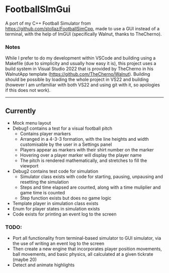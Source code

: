 # FootballSImGui

A port of my C++ Football Simulator from https://github.com/stollaz/FootballSimCpp, made to use a GUI instead of a terminal, with the help of ImGUI (specifically Walnut, thanks to TheCherno).

### Notes
While I prefer to do my development within VSCode and building using a Makefile (due to simplicity and usually how easy it is), this project uses a build system in Visual Studio 2022 that is provided by TheCherno in his WalnutApp template (https://github.com/TheCherno/Walnut). Building should be possible by loading the whole project in VS22 and building (however I am unfamiliar with both VS22 and using git with it, so apologies if this does not work).

---

## Currently
- Mock menu layout
- Debug1 contains a test for a visual football pitch
  - Contains player markers
  - Arranged in a 4-3-3 formation, with the line heights and width customisable by the user in a Settings panel
  - Players appear as markers with their shirt number on the marker
  - Hovering over a player marker will display the player name
  - The pitch is rendered mathematically, and stretches to fill the viewport
- Debug2 contains test code for simulation
  - Simulator class exists with code for starting, pausing, unpausing and resetting the simulation
  - Steps and time elapsed are counted, along with a time muliplier and game time is counted
  - Step function exists but does no game logic
- Template player in simulation class exists
- Enum for player states in simulation exists
- Code exists for printing an event log to the screen

### TODO:
- Port all functionality from terminal-based simulator to GUI simulator, via the use of writing an event log to the screen
- Then create a new engine that incorporates player position movements, ball movements, and basic physics, all calculated at a given tickrate (maybe 20)
- Detect and animate highlights
